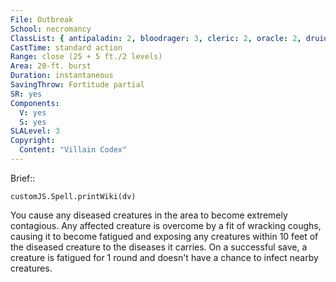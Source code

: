 ```yaml
---
File: Outbreak
School: necromancy
ClassList: { antipaladin: 2, bloodrager: 3, cleric: 2, oracle: 2, druid: 2, sorcerer: 3, wizard: 3 }
CastTime: standard action
Range: close (25 + 5 ft./2 levels)
Area: 20-ft. burst
Duration: instantaneous
SavingThrow: Fortitude partial
SR: yes
Components:
  V: yes
  S: yes
SLALevel: 3
Copyright:
  Content: "Villain Codex"
---
```

Brief:: 

```dataviewjs
customJS.Spell.printWiki(dv)
```

You cause any diseased creatures in the area to become extremely contagious. Any affected creature is overcome by a fit of wracking coughs, causing it to become fatigued and exposing any creatures within 10 feet of the diseased creature to the diseases it carries. On a successful save, a creature is fatigued for 1 round and doesn't have a chance to infect nearby creatures.
